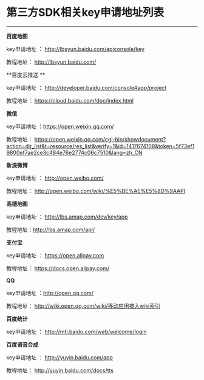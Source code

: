 # 第三方SDK相关key申请地址列表

----------

**百度地图**	 

key申请地址 ： http://lbsyun.baidu.com/apiconsole/key	

教程地址： http://lbsyun.baidu.com/  

**百度云推送	**

key申请地址 ： http://developer.baidu.com/console#app/project    

教程地址：	https://cloud.baidu.com/doc/index.html  

**微信**	

key申请地址 ：https://open.weixin.qq.com/	

教程地址： https://open.weixin.qq.com/cgi-bin/showdocument?action=dir_list&t=resource/res_list&verify=1&id=1417674108&token=5f73ef19800ef7ae2ce3c484e76e2774c06c7510&lang=zh_CN


**新浪微博**	

key申请地址 ： http://open.weibo.com/	

教程地址： http://open.weibo.com/wiki/%E5%BE%AE%E5%8D%9AAPI  

**高德地图**	

key申请地址 ： http://lbs.amap.com/dev/key/app	

教程地址：http://lbs.amap.com/api/  

**支付宝**	

key申请地址 ： https://open.alipay.com	  

教程地址： https://docs.open.alipay.com/  

**QQ**    

key申请地址 ：http://open.qq.com/	 

教程地址： http://wiki.open.qq.com/wiki/移动应用接入wiki索引  

**百度统计**	

key申请地址 ： http://mtj.baidu.com/web/welcome/login	  

**百度语音合成**	

key申请地址 ： http://yuyin.baidu.com/app	 

教程地址： http://yuyin.baidu.com/docs/tts



 


